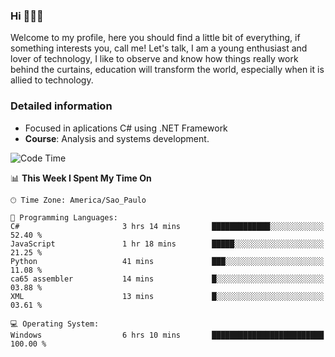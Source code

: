 


### Hi 🙋🏽‍♂️

Welcome to my profile, here you should find a little bit of everything, if something interests you, call me! Let's talk,
I am a young enthusiast and lover of technology, I like to observe and know how things really work behind the curtains, 
education will transform the world, especially when it is allied to technology.

### Detailed information
* Focused in aplications C# using .NET Framework
* **Course**: Analysis and systems development.

<!--START_SECTION:waka-->
![Code Time](http://img.shields.io/badge/Code%20Time-393%20hrs%2027%20mins-blue)

📊 **This Week I Spent My Time On** 

```text
🕑︎ Time Zone: America/Sao_Paulo

💬 Programming Languages: 
C#                       3 hrs 14 mins       █████████████░░░░░░░░░░░░   52.40 % 
JavaScript               1 hr 18 mins        █████░░░░░░░░░░░░░░░░░░░░   21.25 % 
Python                   41 mins             ███░░░░░░░░░░░░░░░░░░░░░░   11.08 % 
ca65 assembler           14 mins             █░░░░░░░░░░░░░░░░░░░░░░░░   03.88 % 
XML                      13 mins             █░░░░░░░░░░░░░░░░░░░░░░░░   03.61 % 

💻 Operating System: 
Windows                  6 hrs 10 mins       █████████████████████████   100.00 % 
```


<!--END_SECTION:waka-->


